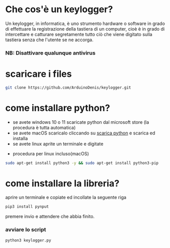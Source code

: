 # Che cos'è un keylogger?
Un keylogger, in informatica, è uno strumento hardware o software in grado di effettuare la registrazione della tastiera di un computer, cioè è in grado di intercettare e catturare segretamente tutto ciò che viene digitato sulla tastiera senza che l'utente se ne accorga.

### NB: Disattivare qualunque antivirus

# scaricare i files

```bash
git clone https://github.com/ArduinoDenis/keylogger.git
```

# come installare python?
- se avete windows 10 o 11 scaricate python dal microsoft store (la procedura è tutta automatica)
- se avete macOS scaricalo cliccando su [scarica python](https://www.python.org/downloads/macos/)  e scarica ed installa
- se avete linux aprite un terminale e digitate

* procedura per linux incluso(macOS)
```bash
sudo apt-get install python3 -y && sudo apt-get install python3-pip
```

# come installare la libreria?
aprire un terminale e copiate ed incollate la seguente riga

```bash
pip3 install pynput  
```
premere invio e attendere che abbia finito.

### avviare lo script
```bash
python3 keylogger.py
```
